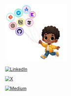 <img src="mindmap.png" width="200" height="auto" alt="App Demo"/>


[![LinkedIn](https://img.shields.io/badge/-LinkedIn-0A66C2?style=flat&logo=linkedin&logoColor=white)](https://www.linkedin.com/in/filiksyos-destaw-9241a2272/) 

[![X](https://img.shields.io/badge/-X-1DA1F2?style=flat&logo=x&logoColor=white)](https://x.com/iammartillon) 

[![Medium](https://img.shields.io/badge/-Medium-12100E?style=flat&logo=medium&logoColor=white)](https://medium.com/@franknick285) 

